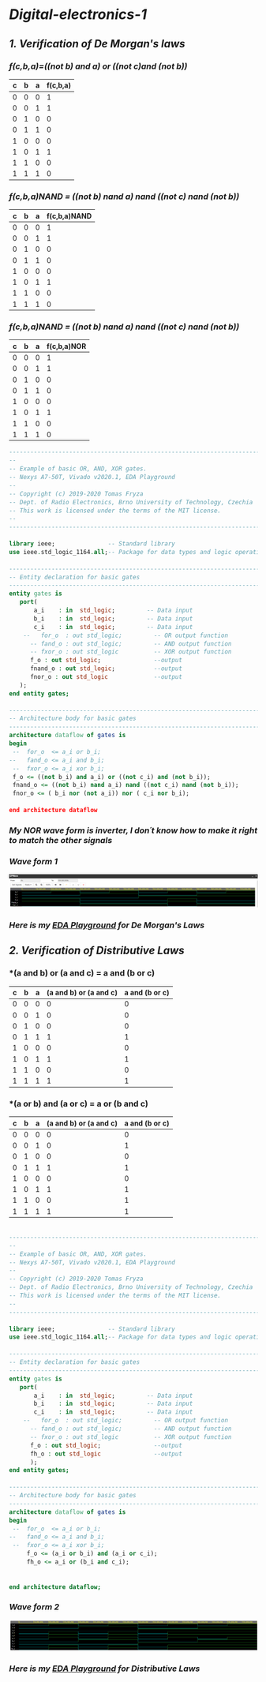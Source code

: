 # *Digital-electronics-1*

## *1. Verification of De Morgan's laws*

### *f(c,b,a)=((not b) and a) or ((not c)and (not b))*  

c | b | a | f(c,b,a)
--| --|---|---------
0 | 0 | 0 |    1
0 | 0 | 1 |    1
0 | 1 | 0 |    0
0 | 1 | 1 |    0
1 | 0 | 0 |    0
1 | 0 | 1 |    1
1 | 1 | 0 |    0
1 | 1 | 1 |    0

### *f(c,b,a)NAND = ((not b) nand a) nand ((not c) nand (not b))*

c | b | a | f(c,b,a)NAND
--| --|---|---------
0 | 0 | 0 |    1
0 | 0 | 1 |    1
0 | 1 | 0 |    0
0 | 1 | 1 |    0
1 | 0 | 0 |    0
1 | 0 | 1 |    1
1 | 1 | 0 |    0
1 | 1 | 1 |    0

### *f(c,b,a)NAND = ((not b) nand a) nand ((not c) nand (not b))*

c | b | a | f(c,b,a)NOR
--| --|---|---------
0 | 0 | 0 |    1
0 | 0 | 1 |    1
0 | 1 | 0 |    0
0 | 1 | 1 |    0
1 | 0 | 0 |    0
1 | 0 | 1 |    1
1 | 1 | 0 |    0
1 | 1 | 1 |    0


 ``` VHDL code 1:
------------------------------------------------------------------------
--
-- Example of basic OR, AND, XOR gates.
-- Nexys A7-50T, Vivado v2020.1, EDA Playground
--
-- Copyright (c) 2019-2020 Tomas Fryza
-- Dept. of Radio Electronics, Brno University of Technology, Czechia
-- This work is licensed under the terms of the MIT license.
--
------------------------------------------------------------------------

library ieee;               -- Standard library
use ieee.std_logic_1164.all;-- Package for data types and logic operations

------------------------------------------------------------------------
-- Entity declaration for basic gates
------------------------------------------------------------------------
entity gates is
    port(
        a_i    : in  std_logic;         -- Data input
        b_i    : in  std_logic;         -- Data input
        c_i    : in  std_logic;         -- Data input
     --   for_o  : out std_logic;         -- OR output function
       -- fand_o : out std_logic;         -- AND output function
       -- fxor_o : out std_logic          -- XOR output function
       f_o : out std_logic;               --output
       fnand_o : out std_logic;           --output
       fnor_o : out std_logic             --output
    );
end entity gates;

------------------------------------------------------------------------
-- Architecture body for basic gates
------------------------------------------------------------------------
architecture dataflow of gates is
begin
  --  for_o  <= a_i or b_i;
 --   fand_o <= a_i and b_i;
  --  fxor_o <= a_i xor b_i;
  f_o <= ((not b_i) and a_i) or ((not c_i) and (not b_i));
  fnand_o <= ((not b_i) nand a_i) nand ((not c_i) nand (not b_i));
  fnor_o <= ( b_i nor (not a_i)) nor ( c_i nor b_i);

end architecture dataflow  
```

### *My NOR wave form is inverter, I don´t know how to make it right to match the other signals* ###

### *Wave form 1*

![Image](https://github.com/shad0w3y3/Digital-electronics-1/blob/main/Wave%20form%201.png)


### *Here is my [EDA Playground](https://www.edaplayground.com/x/es7q) for De Morgan's Laws*



## *2. Verification of Distributive Laws*

### *(a and b) or (a and c) = a and (b or c)

c | b | a | (a and b) or (a and c)| a and (b or c)
--| --|---|-----------------------|---------------
0 | 0 | 0 |    0                  |       0
0 | 0 | 1 |    0                  |       0
0 | 1 | 0 |    0                  |       0
0 | 1 | 1 |    1                  |       1
1 | 0 | 0 |    0                  |       0
1 | 0 | 1 |    1                  |       1
1 | 1 | 0 |    0                  |       0
1 | 1 | 1 |    1                  |       1


### *(a or b) and (a or c) = a or (b and c)

c | b | a | (a and b) or (a and c)| a and (b or c)
--| --|---|-----------------------|---------------
0 | 0 | 0 |    0                  |       0
0 | 0 | 1 |    0                  |       1
0 | 1 | 0 |    0                  |       0
0 | 1 | 1 |    1                  |       1
1 | 0 | 0 |    0                  |       0
1 | 0 | 1 |    1                  |       1
1 | 1 | 0 |    0                  |       1
1 | 1 | 1 |    1                  |       1




 ``` VHDL code 2:

------------------------------------------------------------------------
--
-- Example of basic OR, AND, XOR gates.
-- Nexys A7-50T, Vivado v2020.1, EDA Playground
--
-- Copyright (c) 2019-2020 Tomas Fryza
-- Dept. of Radio Electronics, Brno University of Technology, Czechia
-- This work is licensed under the terms of the MIT license.
--
------------------------------------------------------------------------

library ieee;               -- Standard library
use ieee.std_logic_1164.all;-- Package for data types and logic operations

------------------------------------------------------------------------
-- Entity declaration for basic gates
------------------------------------------------------------------------
entity gates is
    port(
        a_i    : in  std_logic;         -- Data input
        b_i    : in  std_logic;         -- Data input
        c_i    : in  std_logic;         -- Data input
     --   for_o  : out std_logic;         -- OR output function
       -- fand_o : out std_logic;         -- AND output function
       -- fxor_o : out std_logic          -- XOR output function
       f_o : out std_logic;               --output
       fh_o : out std_logic               --output
       );
end entity gates;

------------------------------------------------------------------------
-- Architecture body for basic gates
------------------------------------------------------------------------
architecture dataflow of gates is
begin
  --  for_o  <= a_i or b_i;
 --   fand_o <= a_i and b_i;
  --  fxor_o <= a_i xor b_i;
      f_o <= (a_i or b_i) and (a_i or c_i);
      fh_o <= a_i or (b_i and c_i);


end architecture dataflow;
```


### *Wave form 2*

![Image](https://github.com/shad0w3y3/Digital-electronics-1/blob/main/Wave%20form%202.png)


### *Here is my [EDA Playground](https://www.edaplayground.com/x/8Lk8) for Distributive Laws*